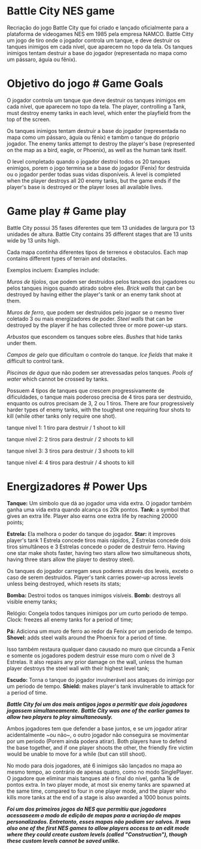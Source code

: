 # Battle City NES game 
Recriação do jogo Battle City que foi criado e lançado oficialmente para a plataforma de videogames NES em  1985 pela empresa NAMCO.
Battle Citty  um jogo de tiro onde o jogador controla um tanque, e deve destruir os tanques inimigos em cada nível, que aparecem no topo da tela. 
Os tanques inimigos tentam destruir a base do jogador (representada no mapa como um pássaro, águia ou fênix).

# Objetivo do jogo # Game Goals
O jogador controla um tanque que deve destruir os tanques inimigos em cada nível, que aparecem no topo da tela. 
The player, controlling a Tank, must destroy enemy tanks in each level, which enter the playfield from the top of the screen.

Os tanques inimigos tentam destruir a base do jogador (representada no mapa como um pássaro, águia ou fênix) e tambm o tanque do próprio jogador.
The enemy tanks attempt to destroy the player's base (represented on the map as a bird, eagle, or Phoenix), as well as the human tank itself.

O level  completado quando o jogador destroi todos os 20 tanques enimigos, porem o jogo termina se a base do jogador (Fenix) for destruida ou o jogador perder todas suas vidas disponíveis.
A level is completed when the player destroys all 20 enemy tanks, but the game ends if the player's base is destroyed or the player loses all available lives. 


# Game play # Game play
Battle City possui 35 fases diferentes que tem 13 unidades de largura por 13 unidades de altura.
Battle City contains 35 different stages that are 13 units wide by 13 units high. 

Cada mapa continha diferentes tipos de terrenos e obstaculos.
Each map contains different types of terrain and obstacles. 

Exemplos incluem:
Examples include: 

*Muros de tijolos*, que podem ser destruidos pelos tanques dos jogadores ou pelos tanques inigos quando atirado sobre eles.
*Brick walls* that can be destroyed by having either the player's tank or an enemy tank shoot at them. 

*Muros de ferro*, que podem ser destruidos pelo jogaor se o mesmo tiver coletado 3 ou mais energizadores de poder.
*Steel walls* that can be destroyed by the player if he has collected three or more power-up stars. 

*Arbustos* que escondem os tanques sobre eles.
*Bushes* that hide tanks under them. 

*Campos de gelo* que dificultam o controle do tanque.
*Ice fields* that make it difficult to control tank. 

*Piscinas de água* que não podem ser atrevessadas pelos tanques.
*Pools of water* which cannot be crossed by tanks. 

Possuem 4 tipos de tanques que crescem progressivamente de dificuldades, o tanque mais poderoso precisa de 4 tiros para ser destruido, enquanto os outros precisam de 3, 2 ou 1 tiros.
There are four progressively harder types of enemy tanks, with the toughest one requiring four shots to kill (while other tanks only require one shot).

tanque nível 1: 1 tiro para destruir   / 1 shoot to kill

tanque nível 2: 2 tiros para destruir  / 2 shoots to kill

tanque nível 3: 3 tiros para destruir  / 3 shoots to kill

tanque nível 4: 4 tiros para destruir  / 4 shoots to kill


# Energizadores # Power Ups

**Tanque:** Um simbolo que dá ao jogador uma vida extra. O jogador também ganha uma vida extra quando alcança os 20k pontos.
**Tank:** a symbol that gives an extra life. Player also earns one extra life by reaching 20000 points;

**Estrela:** Ela melhora o poder do tanque do jogador.
**Star:** it improves player's tank 
1 Estrela concede tiros mais rápidos, 2 Estrelas concede dois tiros simultâneos e 3 Estrelas concede o poder de destruir ferro.
Having one star make shots faster, having two stars allow two simultaneous shots, having three stars allow the player to destroy steel). 

Os tanques do jogador carregam seus poderes através dos leveis, exceto o caso de serem destruidos.
Player's tank carries power-up across levels unless being destroyed, which resets its stats;

**Bomba:** Destroi todos os tanques inimigos visíveis.
**Bomb:** destroys all visible enemy tanks;

Relógio: Congela todos tanques inimigos por um curto periodo de tempo.
Clock: freezes all enemy tanks for a period of time;

**Pá:** Adiciona um muro de ferro ao redor da Fenix por um periodo de tempo.
**Shovel:** adds steel walls around the Phoenix for a period of time.

Isso também restaura qualquer dano causado no muro que circunda a Fenix e somente os jogadores podem destruir esse muro com o nível de 3 Estrelas.
It also repairs any prior damage on the wall, unless the human player destroys the steel wall with their highest level tank;

**Escudo:** Torna o tanque do jogador invulnerável aos ataques do inimigo por um periodo de tempo.
**Shield:** makes player's tank invulnerable to attack for a period of time.


***Battle City foi um dos mais antigos jogos a permitir que dois jogadores jogassem simultaneamente.***
***Battle City was one of the earlier games to allow two players to play simultaneously.***

Ambos jogadores tem que defender a base juntos, e se um jogador atirar acidentalmente ~ou não~, o outro jogador não conseguira se movimentar por um periodo (Porem ainda podera atirar).
Both players have to defend the base together, and if one player shoots the other, the friendly fire victim would be unable to move for a while (but can still shoot). 

No modo para dois jogadores, até 6 inimigos são lançados no mapa ao mesmo tempo, ao contrário de apenas quatro, como no modo SinglePlayer. O jogadore que eliminar mais tanques até o final do nível, ganha 1k de pontos extra. 
In two player mode, at most six enemy tanks are spawned at the same time, compared to four in one player mode, and the player who kills more tanks at the end of a stage is also awarded a 1000 bonus points. 

***Foi um dos primeiros jogos da NES que permitiu que jogadores acessaseem o modo de edição de mapas para a acriação de mapas personalizados. Entretanto, esses mapas não podiam ser salvos.***
***It was also one of the first NES games to allow players access to an edit mode where they could create custom levels (called "Construction"), though these custom levels cannot be saved unlike.***
